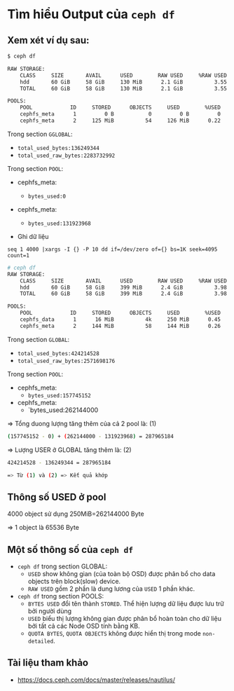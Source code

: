 # Tìm hiểu Output của `ceph df`

## Xem xét ví dụ sau:
```sh
$ ceph df

RAW STORAGE:
    CLASS     SIZE       AVAIL      USED        RAW USED     %RAW USED
    hdd       60 GiB     58 GiB     130 MiB      2.1 GiB          3.55
    TOTAL     60 GiB     58 GiB     130 MiB      2.1 GiB          3.55

POOLS:
    POOL            ID     STORED      OBJECTS     USED        %USED     MAX AVAIL
    cephfs_meta      1         0 B           0         0 B         0        27 GiB
    cephfs_meta      2     125 MiB          54     126 MiB      0.22        55 GiB
```

Trong section `GGLOBAL`:
- `total_used_bytes:136249344`
- `total_used_raw_bytes:2283732992`

Trong section `POOL`:
- cephfs_meta:
  - `bytes_used:0`
- cephfs_meta:
  - `bytes_used:131923968`

- Ghi dữ liệu
```
seq 1 4000 |xargs -I {} -P 10 dd if=/dev/zero of={} bs=1K seek=4095 count=1
```
```sh
# ceph df
RAW STORAGE:
    CLASS     SIZE       AVAIL      USED        RAW USED     %RAW USED
    hdd       60 GiB     58 GiB     399 MiB      2.4 GiB          3.98
    TOTAL     60 GiB     58 GiB     399 MiB      2.4 GiB          3.98

POOLS:
    POOL            ID     STORED      OBJECTS     USED        %USED     MAX AVAIL
    cephfs_data      1      16 MiB          4k     250 MiB      0.45        55 GiB
    cephfs_meta      2     144 MiB          58     144 MiB      0.26        55 GiB
```
Trong section `GLOBAL`:
- `total_used_bytes:424214528`
- `total_used_raw_bytes:2571698176`

Trong section `POOL`:
- cephfs_meta:
  - `bytes_used:157745152`
- cephfs_meta:
  - `bytes_used:262144000

=> Tổng duong lượng tăng thêm của cả 2 pool là: (1)
```sh
(157745152 - 0) + (262144000 - 131923968) = 287965184
```
=> Lượng USER ở GLOBAL tăng thêm là: (2)
```sh
424214528 - 136249344 = 287965184

=> Từ (1) và (2) => Kết quả khớp
```

## Thông số USED ở pool

4000 object sử dụng 250MiB=262144000 Byte 

=> 1 object là 65536 Byte

## Một số thông số của `ceph df`
- `ceph df` trong section GLOBAL:
  - `USED` show không gian (của toàn bộ OSD) được phân bổ cho data objects trên block(slow) device.
  - `RAW USED` gồm 2 phần là dung lương của `USED` 1 phần khác.
- `ceph df` trong section POOLS:
  - `BYTES USED` đổi tên thành `STORED`. Thể hiện lượng dữ liệu được lưu trữ bởi người dùng
  - `USED` biểu thị lượng không gian được phân bổ hoàn toàn cho dữ liệu bởi tất cả các Node OSD tính bằng KB.
  - `QUOTA BYTES`, `QUOTA OBJECTS` không được hiển thị trong mode `non-detailed`.

## Tài liệu tham khảo
- https://docs.ceph.com/docs/master/releases/nautilus/
